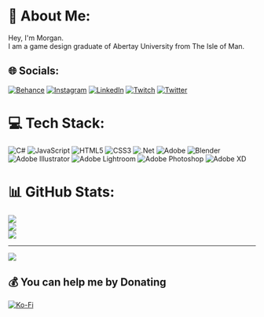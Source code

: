# 💫 About Me:
Hey, I'm Morgan.<br>I am a game design graduate of Abertay University from The Isle of Man.


## 🌐 Socials:
[![Behance](https://img.shields.io/badge/Behance-1769ff?logo=behance&logoColor=white)](https://behance.net/morganskilly) [![Instagram](https://img.shields.io/badge/Instagram-%23E4405F.svg?logo=Instagram&logoColor=white)](https://instagram.com/morganskilly) [![LinkedIn](https://img.shields.io/badge/LinkedIn-%230077B5.svg?logo=linkedin&logoColor=white)](https://linkedin.com/in/morganskilly) [![Twitch](https://img.shields.io/badge/Twitch-%239146FF.svg?logo=Twitch&logoColor=white)](https://twitch.tv/morganskilly) [![Twitter](https://img.shields.io/badge/Twitter-%231DA1F2.svg?logo=Twitter&logoColor=white)](https://twitter.com/morganskilly) 

# 💻 Tech Stack:
![C#](https://img.shields.io/badge/c%23-%23239120.svg?style=for-the-badge&logo=c-sharp&logoColor=white) ![JavaScript](https://img.shields.io/badge/javascript-%23323330.svg?style=for-the-badge&logo=javascript&logoColor=%23F7DF1E) ![HTML5](https://img.shields.io/badge/html5-%23E34F26.svg?style=for-the-badge&logo=html5&logoColor=white) ![CSS3](https://img.shields.io/badge/css3-%231572B6.svg?style=for-the-badge&logo=css3&logoColor=white) ![.Net](https://img.shields.io/badge/.NET-5C2D91?style=for-the-badge&logo=.net&logoColor=white) ![Adobe](https://img.shields.io/badge/adobe-%23FF0000.svg?style=for-the-badge&logo=adobe&logoColor=white) ![Blender](https://img.shields.io/badge/blender-%23F5792A.svg?style=for-the-badge&logo=blender&logoColor=white) ![Adobe Illustrator](https://img.shields.io/badge/adobe%20illustrator-%23FF9A00.svg?style=for-the-badge&logo=adobe%20illustrator&logoColor=white) ![Adobe Lightroom](https://img.shields.io/badge/Adobe%20Lightroom-31A8FF.svg?style=for-the-badge&logo=Adobe%20Lightroom&logoColor=white) ![Adobe Photoshop](https://img.shields.io/badge/adobe%20photoshop-%2331A8FF.svg?style=for-the-badge&logo=adobe%20photoshop&logoColor=white) ![Adobe XD](https://img.shields.io/badge/Adobe%20XD-470137?style=for-the-badge&logo=Adobe%20XD&logoColor=#FF61F6)
# 📊 GitHub Stats:
![](https://github-readme-stats.vercel.app/api?username=morganskilly&theme=default&hide_border=true&include_all_commits=false&count_private=false)<br/>
![](https://github-readme-streak-stats.herokuapp.com/?user=morganskilly&theme=default&hide_border=true)<br/>
![](https://github-readme-stats.vercel.app/api/top-langs/?username=morganskilly&theme=default&hide_border=true&include_all_commits=false&count_private=false&layout=compact)

---
[![](https://visitcount.itsvg.in/api?id=morganskilly&icon=0&color=0)](https://visitcount.itsvg.in)

  ## 💰 You can help me by Donating
  [![Ko-Fi](https://img.shields.io/badge/Ko--fi-F16061?style=for-the-badge&logo=ko-fi&logoColor=white)](https://ko-fi.com/morganskilly) 

  
<!-- Proudly created with GPRM ( https://gprm.itsvg.in ) -->
